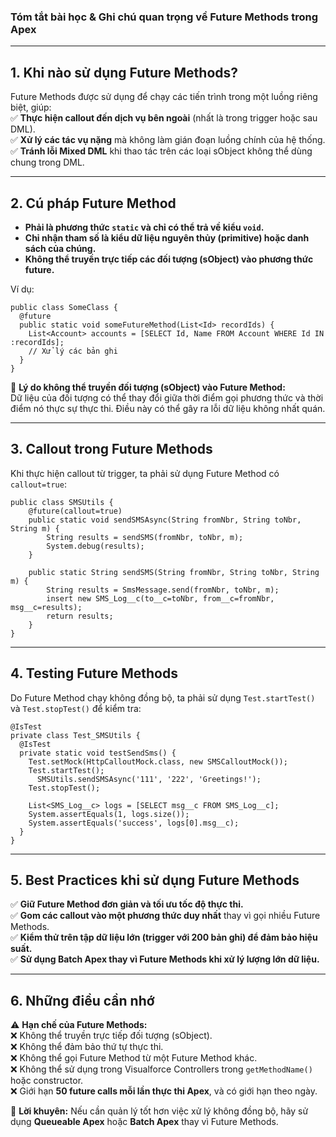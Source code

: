 ### **Tóm tắt bài học & Ghi chú quan trọng về Future Methods trong Apex**  

---

## **1. Khi nào sử dụng Future Methods?**  
Future Methods được sử dụng để chạy các tiến trình trong một luồng riêng biệt, giúp:  
✅ **Thực hiện callout đến dịch vụ bên ngoài** (nhất là trong trigger hoặc sau DML).  
✅ **Xử lý các tác vụ nặng** mà không làm gián đoạn luồng chính của hệ thống.  
✅ **Tránh lỗi Mixed DML** khi thao tác trên các loại sObject không thể dùng chung trong DML.  

---

## **2. Cú pháp Future Method**  
- **Phải là phương thức `static` và chỉ có thể trả về kiểu `void`.**  
- **Chỉ nhận tham số là kiểu dữ liệu nguyên thủy (primitive) hoặc danh sách của chúng.**  
- **Không thể truyền trực tiếp các đối tượng (sObject) vào phương thức future.**  

Ví dụ:  
```apex
public class SomeClass {
  @future
  public static void someFutureMethod(List<Id> recordIds) {
    List<Account> accounts = [SELECT Id, Name FROM Account WHERE Id IN :recordIds];
    // Xử lý các bản ghi
  }
}
```

📌 **Lý do không thể truyền đối tượng (sObject) vào Future Method:**  
Dữ liệu của đối tượng có thể thay đổi giữa thời điểm gọi phương thức và thời điểm nó thực sự thực thi. Điều này có thể gây ra lỗi dữ liệu không nhất quán.  

---

## **3. Callout trong Future Methods**  
Khi thực hiện callout từ trigger, ta phải sử dụng Future Method có `callout=true`:  
```apex
public class SMSUtils {
    @future(callout=true)
    public static void sendSMSAsync(String fromNbr, String toNbr, String m) {
        String results = sendSMS(fromNbr, toNbr, m);
        System.debug(results);
    }
    
    public static String sendSMS(String fromNbr, String toNbr, String m) {
        String results = SmsMessage.send(fromNbr, toNbr, m);
        insert new SMS_Log__c(to__c=toNbr, from__c=fromNbr, msg__c=results);
        return results;
    }
}
```

---

## **4. Testing Future Methods**  
Do Future Method chạy không đồng bộ, ta phải sử dụng `Test.startTest()` và `Test.stopTest()` để kiểm tra:  
```apex
@IsTest
private class Test_SMSUtils {
  @IsTest
  private static void testSendSms() {
    Test.setMock(HttpCalloutMock.class, new SMSCalloutMock());
    Test.startTest();
      SMSUtils.sendSMSAsync('111', '222', 'Greetings!');
    Test.stopTest();
    
    List<SMS_Log__c> logs = [SELECT msg__c FROM SMS_Log__c];
    System.assertEquals(1, logs.size());
    System.assertEquals('success', logs[0].msg__c);
  }
}
```

---

## **5. Best Practices khi sử dụng Future Methods**  
✅ **Giữ Future Method đơn giản và tối ưu tốc độ thực thi.**  
✅ **Gom các callout vào một phương thức duy nhất** thay vì gọi nhiều Future Methods.  
✅ **Kiểm thử trên tập dữ liệu lớn (trigger với 200 bản ghi) để đảm bảo hiệu suất.**  
✅ **Sử dụng Batch Apex thay vì Future Methods khi xử lý lượng lớn dữ liệu.**  

---

## **6. Những điều cần nhớ**  
⚠️ **Hạn chế của Future Methods:**  
❌ Không thể truyền trực tiếp đối tượng (sObject).  
❌ Không thể đảm bảo thứ tự thực thi.  
❌ Không thể gọi Future Method từ một Future Method khác.  
❌ Không thể sử dụng trong Visualforce Controllers trong `getMethodName()` hoặc constructor.  
❌ Giới hạn **50 future calls mỗi lần thực thi Apex**, và có giới hạn theo ngày.  

🚀 **Lời khuyên:** Nếu cần quản lý tốt hơn việc xử lý không đồng bộ, hãy sử dụng **Queueable Apex** hoặc **Batch Apex** thay vì Future Methods.
